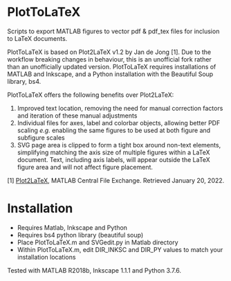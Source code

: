# PlotToLaTeX
Scripts to export MATLAB figures to vector pdf &amp; pdf_tex files for inclusion to LaTeX documents.

PlotToLaTeX is based on Plot2LaTeX v1.2 by Jan de Jong [1]. Due to the workflow breaking changes in behaviour, this is an unofficial fork rather than an unofficially updated version. PlotToLaTeX requires installations of MATLAB and Inkscape, and a Python installation with the Beautiful Soup library, bs4.

PlotToLaTeX offers the following benefits over Plot2LaTeX:
1. Improved text location, removing the need for manual correction factors and iteration of these manual adjustments
2. Individual files for axes, label and colorbar objects, allowing better PDF scaling _e.g._ enabling the same figures to be used at both figure and subfigure scales
3. SVG page area is clipped to form a tight box around non-text elements, simplifying matching the axis size of multiple figures within a LaTeX document. Text, including axis labels, will appear outside the LaTeX figure area and will not affect figure placement.

[1] [Plot2LaTeX](https://www.mathworks.com/matlabcentral/fileexchange/52700-plot2latex), MATLAB Central File Exchange. Retrieved January 20, 2022.

# Installation
- Requires Matlab, Inkscape and Python
- Requires bs4 python library (beautiful soup)
- Place PlotToLaTeX.m and SVGedit.py in Matlab directory
- Within PlotToLaTeX.m, edit DIR_INKSC and DIR_PY values to match your installation locations

Tested with MATLAB R2018b, Inkscape 1.1.1 and Python 3.7.6.
